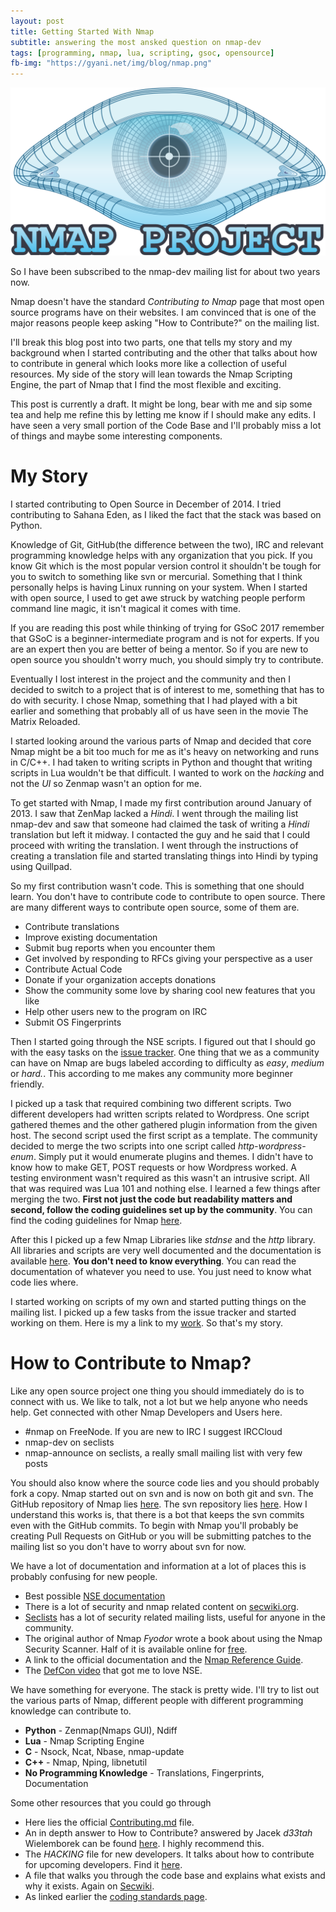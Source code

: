 ```yaml
---
layout: post
title: Getting Started With Nmap
subtitle: answering the most ansked question on nmap-dev
tags: [programming, nmap, lua, scripting, gsoc, opensource]
fb-img: "https://gyani.net/img/blog/nmap.png"
---
```


![Nmap](/img/blog/nmap.png)

So I have been subscribed to the nmap-dev mailing list for about two years now.

Nmap doesn't have the standard *Contributing to Nmap* page that most open source programs have on their websites. I am convinced that is one of the major reasons people keep asking "How to Contribute?" on the mailing list.

I'll break this blog post into two parts, one that tells my story and my background when I started contributing and the other that talks about how to contribute in general which looks more like a collection of useful resources. My side of the story will lean towards the Nmap Scripting Engine, the part of Nmap that I find the most flexible and exciting.

This post is currently a draft. It might be long, bear with me and sip some tea and help me refine this by letting me know if I should make any edits. I have seen a very small portion of the Code Base and I'll probably miss a lot of things and maybe some interesting components.

# My Story

I started contributing to Open Source in December of 2014. I tried contributing to Sahana Eden, as I liked the fact that the stack was based on Python.

Knowledge of Git, GitHub(the difference between the two), IRC and relevant programming knowledge helps with any organization that you pick. If you know Git which is the most popular version control it shouldn't be tough for you to switch to something like svn or mercurial. Something that I think personally helps is having Linux running on your system. When I started with open source, I used to get awe struck by watching people perform command line magic, it isn't magical it comes with time.

If you are reading this post while thinking of trying for GSoC 2017 remember that GSoC is a beginner-intermediate program and is not for experts. If you are an expert then you are better of being a mentor. So if you are new to open source you shouldn't worry much, you should simply try to contribute.

Eventually I lost interest in the project and the community and then I decided to switch to a project that is of interest to me, something that has to do with security. I chose Nmap, something that I had played with a bit earlier and something that probably all of us have seen in the movie The Matrix Reloaded.

I started looking around the various parts of Nmap and decided that core Nmap might be a bit too much for me as it's heavy on networking and runs in C/C++.
I had taken to writing scripts in Python and thought that writing scripts in Lua wouldn't be that difficult. I wanted to work on the *hacking* and not the *UI* so Zenmap wasn't an option for me.

To get started with Nmap, I made my first contribution around January of 2013. I saw that ZenMap lacked a *Hindi*. I went through the mailing list nmap-dev and saw that someone had claimed the task of writing a *Hindi* translation but left it midway. I contacted the guy and he said that I could proceed with writing the translation. I went through the instructions of creating a translation file and started translating things into Hindi by typing using Quillpad.

So my first contribution wasn't code. This is something that one should learn. You don't have to contribute code to contribute to open source. There are many different ways to contribute open source, some of them are.

- Contribute translations
- Improve existing documentation
- Submit bug reports when you encounter them
- Get involved by responding to RFCs giving your perspective as a user
- Contribute Actual Code
- Donate if your organization accepts donations
- Show the community some love by sharing cool new features that you like
- Help other users new to the program on IRC
- Submit OS Fingerprints

Then I started going through the NSE scripts. I figured out that I should go with the easy tasks on the [issue tracker](http://issues.nmap.org). One thing that we as a community can have on Nmap are bugs labeled according to difficulty as *easy*, *medium* or *hard.*. This according to me makes any community more beginner friendly.

I picked up a task that required combining two different scripts. Two different developers had written scripts related to Wordpress. One script gathered themes and the other gathered plugin information from the given host. The second script used the first script as a template. The community decided to merge the two scripts into one script called *http-wordpress-enum*. Simply put it would enumerate plugins and themes. I didn't have to know how to make GET, POST requests or how Wordpress worked. A testing environment wasn't required as this wasn't an intrusive script. All that was required was Lua 101 and nothing else. I learned a few things after merging the two. **First not just the code but readability matters and second, follow the coding guidelines set up by the community**. You can find the coding guidelines for Nmap [here](https://secwiki.org/w/Nmap/Code_Standards).

After this I picked up a few Nmap Libraries like *stdnse* and the *http* library. All libraries and scripts are very well documented and the documentation is available [here](https://nmap.org/nsedoc/index.html). **You don't need to know everything**. You can read the documentation of whatever you need to use. You just need to know what code lies where.

I started working on scripts of my own and started putting things on the mailing list. I picked up a few tasks from the issue tracker and started working on them. Here is my a link to my [work](https://svn.nmap.org/nmap-exp/gyani/). So that's my story.

# How to Contribute to Nmap?

Like any open source project one thing you should immediately do is to connect with us. We like to talk, not a lot but we help anyone who needs help. Get connected with other Nmap Developers and Users here.

- #nmap on FreeNode. If you are new to IRC I suggest IRCCloud
- nmap-dev on seclists
- nmap-announce on seclists, a really small mailing list with very few posts

You should also know where the source code lies and you should probably fork a copy. Nmap started out on svn and is now on both git and svn. The GitHub repository of Nmap lies [here](https://github.com/nmap/nmap/). The svn repository lies [here](https://svn.nmap.org). How I understand this works is, that there is a bot that keeps the svn commits even with the GitHub commits. To begin with Nmap you'll probably be creating Pull Requests on GitHub or you will be submitting patches to the mailing list so you don't have to worry about svn for now.

We have a lot of documentation and information at a lot of places this is  probably confusing for new people.

- Best possible [NSE documentation](https://nmap.org/nsedoc/index.html)
- There is a lot of security and nmap related content on [secwiki.org](https://secwiki.org/w/Special:AllPages).
- [Seclists](http://seclists.org/) has a lot of security related mailing lists, useful for anyone in the community.
- The original author of Nmap *Fyodor* wrote a book about using the Nmap Security Scanner. Half of it is available online for [free](https://nmap.org/book/).
- A link to the official documentation and the [Nmap Reference Guide](https://nmap.org/docs.html).
- The [DefCon video](https://www.youtube.com/watch?v=M-Uq7YSfZ4I) that got me to love NSE.

We have something for everyone. The stack is pretty wide. I'll try to list out the various parts of Nmap, different people with different programming knowledge can contribute to.

- **Python** - Zenmap(Nmaps GUI), Ndiff
- **Lua** - Nmap Scripting Engine
- **C** - Nsock, Ncat, Nbase, nmap-update
- **C++** - Nmap, Nping, libnetutil
- **No Programming Knowledge** - Translations, Fingerprints, Documentation

Some other resources that you could go through

- Here lies the official [Contributing.md](https://github.com/nmap/nmap/blob/master/CONTRIBUTING.md) file.
- An in depth answer to How to Contribute? answered by Jacek *d33tah* Wielemborek can be found [here](http://seclists.org/nmap-dev/2014/q1/2). I highly recommend this.
- The *HACKING* file for new developers. It talks about how to contribute for upcoming developers. Find it [here](https://github.com/nmap/nmap/blob/master/HACKING).
- A file that walks you through the code base and explains what exists and why it exists. Again on [Secwiki](https://secwiki.org/w/Nmap/Code_walkthrough).
- As linked earlier the [coding standards page](https://secwiki.org/w/Nmap/Code_Standards).